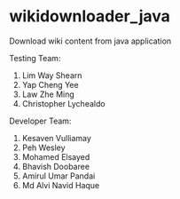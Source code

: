 # wikidownloader_java
Download wiki content from java application

Testing Team:
1. Lim Way Shearn
2. Yap Cheng Yee
3. Law Zhe Ming 
4. Christopher Lychealdo

Developer Team:
1. Kesaven Vulliamay
2. Peh Wesley
3. Mohamed Elsayed
4. Bhavish Doobaree
5. Amirul Umar Pandai 
6. Md Alvi Navid Haque
